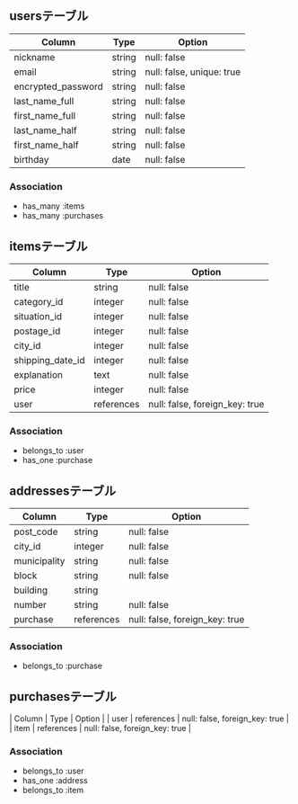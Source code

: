 ## usersテーブル
| Column                | Type              | Option                         |
| --------------------- | ----------------- | ------------------------------ |
| nickname              | string            | null: false                    |
| email                 | string            | null: false, unique: true      |
| encrypted_password    | string            | null: false                    |
| last_name_full        | string            | null: false                    |
| first_name_full       | string            | null: false                    |
| last_name_half        | string            | null: false                    |
| first_name_half       | string            | null: false                    |
| birthday              | date              | null: false                    |

### Association
- has_many :items
- has_many :purchases


## itemsテーブル
| Column                | Type              | Option                         |
| --------------------- | ----------------- | ------------------------------ |
| title                 | string            | null: false                    |
| category_id           | integer           | null: false                    |
| situation_id          | integer           | null: false                    |
| postage_id            | integer           | null: false                    |
| city_id               | integer           | null: false                    |
| shipping_date_id      | integer           | null: false                    |
| explanation           | text              | null: false                    |
| price                 | integer           | null: false                    |
| user                  | references        | null: false, foreign_key: true |

### Association
- belongs_to :user
- has_one :purchase


## addressesテーブル
| Column                | Type              | Option                         |
| --------------------- | ----------------- | ------------------------------ |
| post_code             | string            | null: false                    |
| city_id               | integer           | null: false                    |
| municipality          | string            | null: false                    |
| block                 | string            | null: false                    |
| building              | string            |                                |
| number                | string            | null: false                    |
| purchase              | references        | null: false, foreign_key: true |

### Association
- belongs_to :purchase


## purchasesテーブル
| Column                | Type              | Option                         |
| user                  | references        | null: false, foreign_key: true |
| item                  | references        | null: false, foreign_key: true |

### Association
- belongs_to :user
- has_one :address
- belongs_to :item